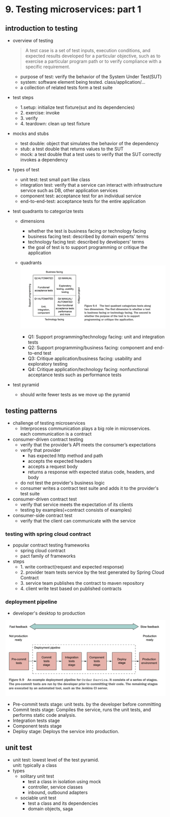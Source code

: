 # 9. Testing microservices: part 1
## introduction to testing
- overview of testing
    >  A test case is a set of test inputs, execution conditions, and expected results developed for a particular objective, such as to exercise a particular program path or to verify compliance with a specific requirement.
    
    - purpose of test: verify the behavior of the System Under Test(SUT)
    - system: software element being tested. class/application/...
    - a collection of related tests form a test suite

- test steps
    - 1\.setup: initialize test fixture(sut and its dependencies)
    - 2\. exercise: invoke
    - 3\. verify
    - 4\. teardown: clean up test fixture

- mocks and stubs
    - test double: object that simulates the behavior of the dependency
    - stub: a test double that returns values to the SUT
    - mock: a test double that a test uses to verify that the SUT correctly invokes a dependency
- types of test
    - unit test: test small part like class
    - integration test: verify that a service can interact with infrastructure service such as DB, other application services
    - component test: acceptance test for an individual service
    - end-to-end-test: acceptance tests for the entire application
- test quadrants to categorize tests
    - dimensions
        - whether the test is business facing or technology facing
        - business facing test: described by domain experts' terms
        - technology facing test: described by developers' terms
        - the goal of test is to support programming or critique the application
    - quadrants
        ![9_test_quadrants](9_test_quadrants.png)

        - Q1: Support programming/technology facing: unit and integration tests
        - Q2: Support programming/business facing: component and end-to-end test
        - Q3: Critique application/business facing: usability and exploratory testing
        - Q4: Critique application/technology facing: nonfunctional acceptance tests such as performance tests

- test pyramid
    - should write fewer tests as we move up the pyramid

## testing patterns
- challenge of testing microservices
    - Interprocess communication plays a big role in microservices. \
    each communication is a contract
- consumer-driven contract testing
    - verify that the provider’s API meets the consumer’s expectations
    - verify that provider
        - has expected http method and path
        - accepts the expected headers
        - accepts a request body
        - returns a response with expected status code, headers, and body
    - do not test the provider's business logic
    - consumer writes a contract test suite and adds it to the provider's test suite
- consumer-driven contract test
    - verify that service meets the expectation of its clients
    - testing by examples(=contract consists of examples)
- consumer-side contract test
    - verify that the client can communicate with the service

### testing with spring cloud contract
- popular contract testing frameworks
    - spring cloud contract
    - pact family of frameworks
- steps
    - 1\. write contract(request and expected response)
    - 2\. provider team tests service by the test generated by Spring Cloud Contract
    - 3\. service team publishes the contract to maven repository
    - 4\. client write test based on published contracts

### deployment pipeline
- developer's desktop to production

![9_deploy_pipeline](9_deploy_pipeline.png)

- Pre-commit tests stage: unit tests. by the developer before committing
- Commit tests stage: Compiles the service, runs the unit tests, and performs static code analysis.
- Integration tests stage
- Component tests stage
- Deploy stage: Deploys the service into production.


## unit test
- unit test: lowest level of the test pyramid. \
unit: typically a class
- types
    - solitary unit test
        - test a class in isolation using mock
        - controller, service classes
        - inbound, outbound adapters
    - sociable unit test
        - test a class and its dependencies
        - domain objects, saga
